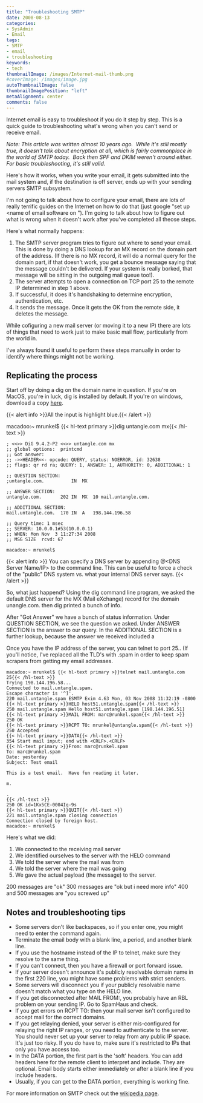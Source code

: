 ```yaml
---
title: "Troubleshooting SMTP"
date: 2008-08-13
categories:
- SysAdmin
- Email
tags:
- SMTP
- email
- troubleshooting
keywords:
- tech
thumbnailImage: /images/Internet-mail-thumb.png
#coverImage: /images/image.jpg
autoThumbnailImage: false
thumbnailImagePosition: "left"
metaAlignment: center
comments: false
---
```

Internet email is easy to troubleshoot if you do it step by step.   This is a quick guide to troubleshooting what's wrong when you can't send or receive email.

<!--more-->
*Note: This article was written almost 10 years ago.  While it's still mostly true, it doesn't talk about encryption at all, which is fairly commonplace in the world of SMTP today.  Back then SPF and DKIM weren't around either.   For basic troubleshooting, it's still valid.*

Here's how it works, when you write your email, it gets submitted into the mail system and, if the destination is off server, ends up with your sending servers SMTP subsystem.

I'm not going to talk about how to configure your email, there are lots of really terrific guides on the Internet on how to do that (just google "set up <name of email software on <name of operating system>").  I'm going to talk about how to figure out what is wrong when it doesn't work after you've completed all theose steps.

Here's what normally happens:

1. The SMTP server program tries to figure out where to send your email. This is done by doing a DNS lookup for an MX record on the domain part of the address. (If there is no MX record, it will do a normal query for the domain part, if that doesn't work, you get a bounce message saying that the message couldn't be delivered.  If your system is really borked, that message will be sitting in the outgoing mail queue too!).
2. The server attempts to open a connection on TCP port 25 to the remote IP determined in step 1 above.
3. If successful, it does it's handshaking to determine encryption, authentication, etc.
4. It sends the message.   Once it gets the OK from the remote side, it deletes the message.

While cofiguring a new mail server (or moving it to a new IP) there are lots of things that need to work just to make basic mail flow, particularly from the world in.

I've always found it useful to perform these steps manually in order to identify where things might not be working.

## Replicating the process

Start off by doing a dig on the domain name in question.   If you're on MacOS, you're in luck, dig is installed by default.  If you're on windows, download a copy [here](https://www.danesparza.net/2011/05/using-the-dig-dns-tool-on-windows-7/).

{{< alert info >}}All the input is highlight blue.{{< /alert >}}

macadoo:~ mrunkel$ {{< hl-text primary >}}dig untangle.com mx{{< /hl-text >}}

```
; <<>> DiG 9.4.2-P2 <<>> untangle.com mx
;; global options:  printcmd
;; Got answer:
;; ->>HEADER<<- opcode: QUERY, status: NOERROR, id: 32638
;; flags: qr rd ra; QUERY: 1, ANSWER: 1, AUTHORITY: 0, ADDITIONAL: 1

;; QUESTION SECTION:
;untangle.com.			IN	MX

;; ANSWER SECTION:
untangle.com.		202	IN	MX	10 mail.untangle.com.

;; ADDITIONAL SECTION:
mail.untangle.com.	170	IN	A	198.144.196.58

;; Query time: 1 msec
;; SERVER: 10.0.0.1#53(10.0.0.1)
;; WHEN: Mon Nov  3 11:27:34 2008
;; MSG SIZE  rcvd: 67

macadoo:~ mrunkel$
```
{{< alert info >}}
You can specify a DNS server by appending @\<DNS Server Name/IP\> to the command line.  This can be useful to force a check of the "public" DNS system vs. what your internal DNS server says.
{{< /alert >}}

So, what just happend?  Using the dig command line program, we asked the default DNS server for the MX (Mail eXchange) record for the domain unangle.com.  then dig printed a bunch of info.   

After "Got Answer" we have a bunch of status information.  Under QUESTION SECTION, we see the question we asked.  Under ANSWER SECTION is the answer to our query.
In the ADDITIONAL SECTION is a further lookup, because the answer we received included a

Once you have the IP address of the server, you can telnet to port 25.. (If you'll notice, I've replaced all the TLD's with .spam in order to keep spam scrapers from getting my email addresses.

```
macadoo:~ mrunkel$ {{< hl-text primary >}}telnet mail.untangle.com 25{{< /hl-text >}}
Trying 198.144.196.58...
Connected to mail.untangle.spam.
Escape character is '^]'.
220 mail.untangle.spam ESMTP Exim 4.63 Mon, 03 Nov 2008 11:32:19 -0800
{{< hl-text primary >}}HELO host51.untangle.spam{{< /hl-text >}}
250 mail.untangle.spam Hello host51.untangle.spam [198.144.196.51]
{{< hl-text primary >}}MAIL FROM: marc@runkel.spam{{< /hl-text >}}
250 OK
{{< hl-text primary >}}RCPT TO: mrunkel@untangle.spam{{< /hl-text >}}
250 Accepted
{{< hl-text primary >}}DATA{{< /hl-text >}}
354 Start mail input; end with <CRLF>.<CRLF>
{{< hl-text primary >}}From: marc@runkel.spam
To: marc@runkel.spam
Date: yesterday
Subject: Test email

This is a test email.  Have fun reading it later.

m.

.
{{< /hl-text >}}
250 OK id=1Kx5CE-0004Iq-9s
{{< hl-text primary >}}QUIT{{< /hl-text >}}
221 mail.untangle.spam closing connection
Connection closed by foreign host.
macadoo:~ mrunkel$
```

Here's what we did:

1. We connected to the receiving mail server
2. We identified ourselves to the server with the HELO command
3. We told the server where the mail was from
4. We told the server where the mail was going
5. We gave the actual payload (the message) to the server.

200 messages are "ok"
300 messages are "ok but i need more info"
400 and 500 messages are "you screwed up"

## Notes and troubleshooting tips

* Some servers don't like backspaces, so if you enter one, you might need to enter the command again.
* Terminate the email body with a blank line, a period, and another blank line.
* If you use the hostname instead of the IP to telnet, make sure they resolve to the same thing.
* If you can't connect, then you have a firewall or port forward issue.
* If your server doesn't announce it's publicly resolvable domain name in the first 220 line, you might have some problems with strict senders.
* Some servers will disconnect you if your publicly resolvable name doesn't match what you type on the HELO line.
* If you get disconnected after MAIL FROM:, you probably have an RBL problem on your sending IP. Go to SpamHaus and check.
* If you get errors on RCPT TO: then your mail server isn't configured to accept mail for the correct domains.
* If you get relaying denied, your server is either mis-configured for relaying the right IP ranges, or you need to authenticate to the server. You should never set up your server to relay from any public IP space. It's just too risky. If you do have to, make sure it's restricted to IPs that only you have access too.
* In the DATA portion, the first part is the 'soft' headers. You can add headers here for the remote client to interpret and include. They are optional. Email body starts either immediately or after a blank line if you include headers.
* Usually, if you can get to the DATA portion, everything is working fine.

For more information on SMTP check out the [wikipedia page](https://en.wikipedia.org/wiki/Simple_Mail_Transfer_Protocol).
